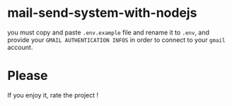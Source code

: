 # mail-send-system-with-nodejs

you must copy and paste `.env.example` file and rename it to `.env`, and provide your `GMAIL AUTHENTICATION INFOS` in order to connect to your  `gmail` account.

# Please

If you enjoy it, rate the project !
